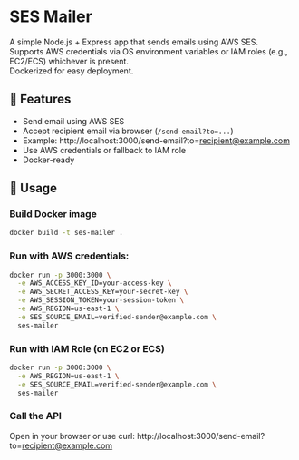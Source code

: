 # SES Mailer 

A simple Node.js + Express app that sends emails using AWS SES.  
Supports AWS credentials via OS environment variables or IAM roles (e.g., EC2/ECS) whichever is present.  
Dockerized for easy deployment.

## 🚀 Features

- Send email using AWS SES
- Accept recipient email via browser (`/send-email?to=...`) 
- Example: http://localhost:3000/send-email?to=recipient@example.com
- Use AWS credentials or fallback to IAM role
- Docker-ready

## 🧪 Usage

### Build Docker image

```bash
docker build -t ses-mailer .
```

### Run with AWS credentials:
```bash
docker run -p 3000:3000 \
  -e AWS_ACCESS_KEY_ID=your-access-key \
  -e AWS_SECRET_ACCESS_KEY=your-secret-key \
  -e AWS_SESSION_TOKEN=your-session-token \
  -e AWS_REGION=us-east-1 \
  -e SES_SOURCE_EMAIL=verified-sender@example.com \
  ses-mailer
```

### Run with IAM Role (on EC2 or ECS)
```bash
docker run -p 3000:3000 \
  -e AWS_REGION=us-east-1 \
  -e SES_SOURCE_EMAIL=verified-sender@example.com \
  ses-mailer
```

### Call the API
Open in your browser or use curl:
http://localhost:3000/send-email?to=recipient@example.com




